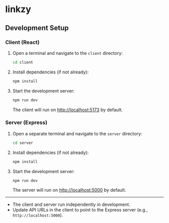 # linkzy

## Development Setup

### Client (React)

1. Open a terminal and navigate to the `client` directory:
   ```sh
   cd client
   ```
2. Install dependencies (if not already):
   ```sh
   npm install
   ```
3. Start the development server:
   ```sh
   npm run dev
   ```
   The client will run on [http://localhost:5173](http://localhost:5173) by default.

### Server (Express)

1. Open a separate terminal and navigate to the `server` directory:
   ```sh
   cd server
   ```
2. Install dependencies (if not already):
   ```sh
   npm install
   ```
3. Start the development server:
   ```sh
   npm run dev
   ```
   The server will run on [http://localhost:5000](http://localhost:5000) by default.

---

- The client and server run independently in development.
- Update API URLs in the client to point to the Express server (e.g., `http://localhost:5000`).